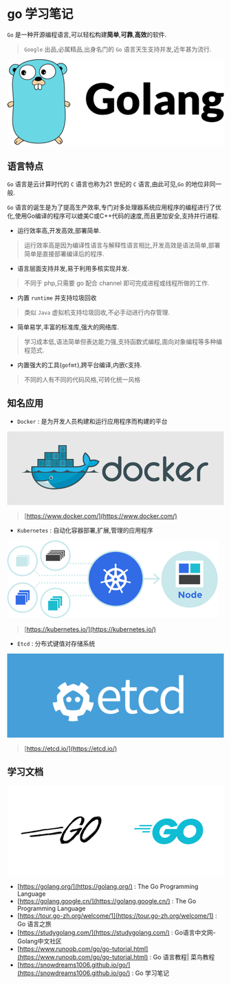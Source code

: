 # go 学习笔记

`Go` 是一种开源编程语言,可以轻松构建**简单**,**可靠**,**高效**的软件.

> `Google` 出品,必属精品,出身名门的 `Go` 语言天生支持并发,近年甚为流行. 

![go-index-logo-old.png](./images/go-index-logo-old.png)

## 语言特点

`Go` 语言是云计算时代的 `C` 语言也称为21 世纪的 `C` 语言,由此可见,`Go` 的地位非同一般.

`Go` 语言的诞生是为了提高生产效率,专门对多处理器系统应用程序的编程进行了优化,使用Go编译的程序可以媲美C或C++代码的速度,而且更加安全,支持并行进程.

- 运行效率高,开发高效,部署简单.

> 运行效率高是因为编译性语言与解释性语言相比,开发高效是语法简单,部署简单是直接部署编译后的程序.

- 语言层面支持并发,易于利用多核实现并发.

> 不同于 php,只需要 go 配合 channel 即可完成进程或线程所做的工作.

- 内置 `runtime` 并支持垃圾回收

> 类似 `Java` 虚拟机支持垃圾回收,不必手动进行内存管理.

- 简单易学,丰富的标准库,强大的网络库.

> 学习成本低,语法简单但表达能力强,支持函数式编程,面向对象编程等多种编程范式.

- 内置强大的工具(`gofmt`),跨平台编译,内嵌`C`支持.

> 不同的人有不同的代码风格,可转化统一风格

## 知名应用

- `Docker` : 是为开发人员构建和运行应用程序而构建的平台

![go-index-docker.png](./images/go-index-docker.png)

> [https://www.docker.com/](https://www.docker.com/)

- `Kubernetes` : 自动化容器部署,扩展,管理的应用程序

![go-index-k8s.png](./images/go-index-k8s.png)

> [https://kubernetes.io/](https://kubernetes.io/)

- `Etcd` : 分布式键值对存储系统

![go-index-etcd.png](./images/go-index-etcd.png)

> [https://etcd.io/](https://etcd.io/)

## 学习文档

![go-index-logo-new.png](./images/go-index-logo-new.png)

- [https://golang.org/](https://golang.org/) : The Go Programming Language
- [https://golang.google.cn/](https://golang.google.cn/) : The Go Programming Language
- [https://tour.go-zh.org/welcome/1](https://tour.go-zh.org/welcome/1) : Go 语言之旅
- [https://studygolang.com/](https://studygolang.com/) : Go语言中文网- Golang中文社区
- [https://www.runoob.com/go/go-tutorial.html](https://www.runoob.com/go/go-tutorial.html) : Go 语言教程| 菜鸟教程
- [https://snowdreams1006.github.io/go/](https://snowdreams1006.github.io/go/) : Go 学习笔记

